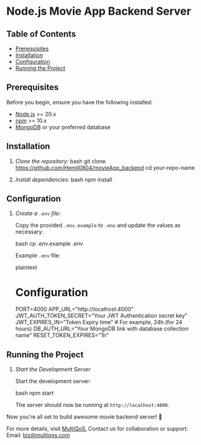 # Node.js Movie App Backend Server

## Table of Contents

- [Prerequisites](#prerequisites)
- [Installation](#installation)
- [Configuration](#configuration)
- [Running the Project](#running-the-project)

## Prerequisites

Before you begin, ensure you have the following installed:

- [Node.js](https://nodejs.org/) >= 20.x
- [npm](https://www.npmjs.com/) >= 10.x
- [MongoDB](https://www.mongodb.com/) or your preferred database

## Installation

1. *Clone the repository:*
    bash
    git clone https://github.com/Hemil0804/movieApp_backend
    cd your-repo-name
    

2. *Install dependencies:*
    bash
    npm install
    

## Configuration

1. *Create a `.env` file:*

    Copy the provided `.env.example` to `.env` and update the values as necessary:

    bash
    cp .env.example .env
    

    Example `.env` file:

    plaintext
    # Configuration
    PORT=4000
    APP_URL="http://localhost:4000"
    JWT_AUTH_TOKEN_SECRET="Your JWT Authentication secret key"
    JWT_EXPIRES_IN="Token Expiry time" # For example, 24h (for 24 hours)
    DB_AUTH_URL="Your MongoDB link with database collection name"
    RESET_TOKEN_EXPIRES="1h"



## Running the Project
1. *Start the Development Server*

    Start the development server:

    bash
    npm start
    

    The server should now be running at `http://localhost:4000`.


Now you're all set to build awesome movie backend server! 🌟

For more details, visit [MultiQoS.](https://multiqos.com/)
Contact us for collaboration or support:
Email: biz@multiqos.com